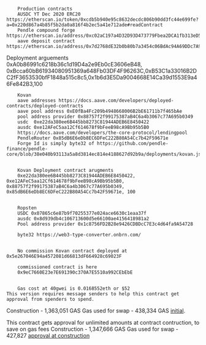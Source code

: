 
        Production contracts
        AUSDC YT Dec 2020 ERC20 https://etherscan.io/token/0xcdb5b940e95c8632decdc806b90dd3fc44e699fe?a=0x220d867a4b85f5b2da0a816f4b2ec5a41e712ade#readContract
        Pendle compound forge https://etherscan.io/address/0xc02aC197a4D32D93D473779Fbea2DCA1fb313eD5#code
        aave deposit contract https://etherscan.io/address/0x7d2768dE32b0b80b7a3454c06BdAc94A69DDc7A9#code


Deployment arguements
0xA0b86991c6218b36c1d19D4a2e9Eb0cE3606eB48, 0xBcca60bB61934080951369a648Fb03DF4F96263C,0xB53C1a33016B2DC2fF3653530bfF1848a515c8c5,0x1b6d3E5Da9004668E14Ca39d1553E9a46Fe842B3,100
        

        Kovan
        aave addresses https://docs.aave.com/developers/deployed-contracts/deployed-contracts
        aave pool address 0xE0fBa4Fc209b4948668006B2bE61711b7f465bAe
        pool address provider 0x88757f2f99175387aB4C6a4b3067c77A695b0349
        usdc  0xe22da380ee6B445bb8273C81944ADEB6E8450422
        ausdc 0xe12AFeC5aa12Cf614678f9bFeeB98cA9Bb95b5B0
        https://docs.aave.com/developers/the-core-protocol/lendingpool
        PendleRouter 0x85dB6E6eDb8EC6DFeC222B80A54Cc7b42F59671e
        Forge Id is simply byte32 of https://github.com/pendle-finance/pendle-core/blob/38e040b93113a5a8d3814ec814e4188627d92b9a/deployments/kovan.json#L105


        Kovan Deployment contract arugments
        0xe22da380ee6B445bb8273C81944ADEB6E8450422, 0xe12AFeC5aa12Cf614678f9bFeeB98cA9Bb95b5B0, 0x88757f2f99175387aB4C6a4b3067c77A695b0349, 0x85dB6E6eDb8EC6DFeC222B80A54Cc7b42F59671e, 100


        Ropsten 
        USDC 0x07865c6e87b9f70255377e024ace6630c1eaa37f 
        ausdc 0x8d939db4c106713600d5e66100ae4156418981a2
        Pool address provider 0x1c8756FD2B28e9426CDBDcC7E3c4d64fa9A54728

        byte32 https://web3-type-converter.onbrn.com/


        No commission Kovan contract deployed at 0x5e267046E94a4572081d66813dF664928c69023F

        commissioned contract is here
        0x9eC7660E23e7E691390c370A7E5510a992CEbEbE


        Gas cost at 40gwei is 0.0168552eth or $52
    This version requires message senders to help this contract get approval from spenders to spend.
Construction - 1,363,051 GAS
Gas used for swap - 438,334 GAS
[initial](https://kovan.etherscan.io/address/0xb101a17cb148290d45a05185ee43dc4f1363f434). 

This contract gets approval for unlimited amounts at contract contruction, to save on gas fees
Construction - 1,347,666 GAS
Gas used for swap - 427,827
[approval at construction](https://kovan.etherscan.io/address/0x4a20e823fb481664fed9927ac3025910efb1ebe4)